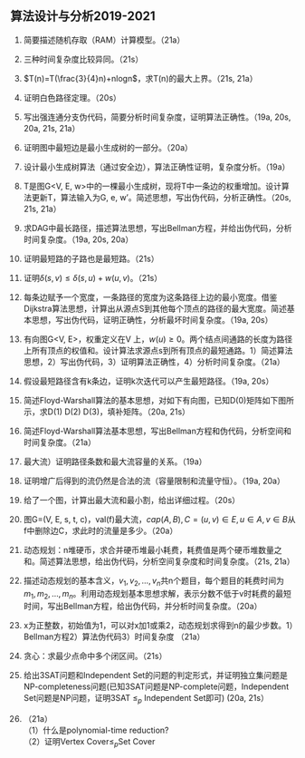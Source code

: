 ## 算法设计与分析2019-2021

1. 简要描述随机存取（RAM）计算模型。（21a）

2. 三种时间复杂度比较异同。（21s）

3. $T(n)=T(\frac{3}{4}n)+nlogn$，求T(n)的最大上界。（21s, 21a）

4. 证明白色路径定理。（20s）

5. 写出强连通分支伪代码，简要分析时间复杂度，证明算法正确性。（19a, 20s, 20a, 21s, 21a）

6. 证明图中最短边是最小生成树的一部分。（20a）

7. 设计最小生成树算法（通过安全边），算法正确性证明，复杂度分析。（19a）

8. T是图G<V, E, w>中的一棵最小生成树，现将T中一条边的权重增加。设计算法更新T，算法输入为G, e, w’。简述思想，写出伪代码，分析正确性。（20s, 21s, 21a）

9. 求DAG中最长路径，描述算法思想，写出Bellman方程，并给出伪代码，分析时间复杂度。（19a, 20s, 20a）

10. 证明最短路的子路也是最短路。（21s）

11. 证明$\delta(s,v)\leq\delta(s,u)+w(u,v)$。（21s）

12. 每条边赋予一个宽度，一条路径的宽度为这条路径上边的最小宽度。借鉴Dijkstra算法思想，计算出从源点S到其他每个顶点的路径的最大宽度。简述基本思想，写出伪代码，证明正确性，分析最坏时间复杂度。（19a, 20s）

13. 有向图G<V, E>，权重定义在V 上，$w(u)\geq0$。两个结点间通路的长度为路径上所有顶点的权值和。设计算法求源点s到所有顶点的最短通路。1）简述算法思想，2）写出伪代码，3）证明算法正确性，4）分析时间复杂度。（21a）

14. 假设最短路径含有k条边，证明k次迭代可以产生最短路径。（19a, 20s）

15. 简述Floyd-Warshall算法的基本思想，对如下有向图，已知D(0)矩阵如下图所示，求D(1) D(2) D(3)，填补矩阵。（20a, 21s）
 
16. 简述Floyd-Warshall算法基本思想，写出Bellman方程和伪代码，分析空间和时间复杂度。（21a）

17. 最大流）证明路径条数和最大流容量的关系。（19a）

18. 证明增广后得到的流仍然是合法的流（容量限制和流量守恒）。（19a, 20a）

19. 给了一个图，计算出最大流和最小割，给出详细过程。（20s）

20. 图G=(V, E, s, t, c)，val(f)最大流，$cap(A,B), C=(u,v)\in E, u\in A, v\in B$从f中删除边C，求此时的流量是多少。（20a）

21. 动态规划：n堆硬币，求合并硬币堆最小耗费，耗费值是两个硬币堆数量之和。简述算法思想，给出伪代码，分析空间复杂度和时间复杂度。（21s, 21a）

22. 描述动态规划的基本含义，$v_1, v_2, \ldots,v_n$共n个题目，每个题目的耗费时间为$m_1, m_2, \ldots,m_n$。利用动态规划基本思想求解，表示分数不低于v时耗费的最短时间，写出Bellman方程，给出伪代码，并分析时间复杂度。（20a）

23. x为正整数，初始值为1，可以对x加1或乘2，动态规划求得到n的最少步数。1）Bellman方程2）算法伪代码3）时间复杂度 （21a）

24. 贪心：求最少点命中多个闭区间。（21s）

25. 给出3SAT问题和Independent Set的问题的判定形式，并证明独立集问题是NP-completeness问题(已知3SAT问题是NP-complete问题，Independent Set问题是NP问题，证明3SAT $\le_p$ Independent Set即可) (20a, 21s）

26. （21a）  
（1）什么是polynomial-time reduction?  
（2）证明Vertex Cover$\le_p$Set Cover
